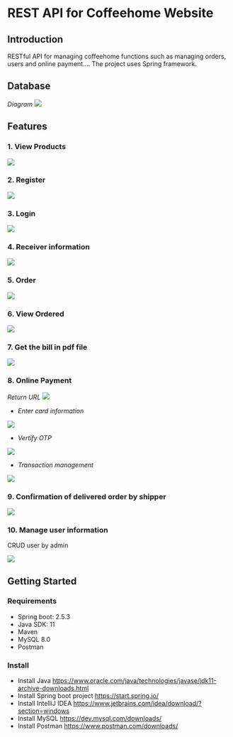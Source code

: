 # REST API for Coffeehome Website

## Introduction
  RESTful API for managing coffeehome functions such as managing orders, users and online payment.... The project uses Spring framework.
  
## Database
*Diagram*
<img src="images/diagram.png">

## Features
### 1. View Products
<img src="images/Get_Products.jpg">

### 2. Register
<img src="images/Register.jpg">

### 3. Login
<img src="images/Login.jpg">

### 4. Receiver information
<img src="images/Post_delivery.jpg">

### 5. Order
<img src="images/Post_Order.jpg">

### 6. View Ordered
<img src="images/Get_Orders.jpg">

### 7. Get the bill in pdf file
<img src="images/Get_Billpdf.jpg">

### 8. Online Payment

 *Return URL*
<img src="images/URL Payment.jpg">

- *Enter card information*
<img src="images/Payment_1.jpg">

- *Vertify OTP*
<img src="images/Payment_2.jpg">

- *Transaction management*
<img src="images/Manage_payment.jpg">

### 9. Confirmation of delivered order by shipper
<img src="images/Order completed.jpg">

### 10. Manage user information
  CRUD user by admin

<img src="images/Infor_User.jpg">

## Getting Started

### Requirements
- Spring boot: 2.5.3
- Java SDK: 11
- Maven 
- MySQL 8.0
- Postman
### Install
- Install Java
    https://www.oracle.com/java/technologies/javase/jdk11-archive-downloads.html
- Install Spring boot project
    https://start.spring.io/
- Install IntelliJ IDEA
    https://www.jetbrains.com/idea/download/?section=windows
- Install MySQL
    https://dev.mysql.com/downloads/
- Install Postman
    https://www.postman.com/downloads/


